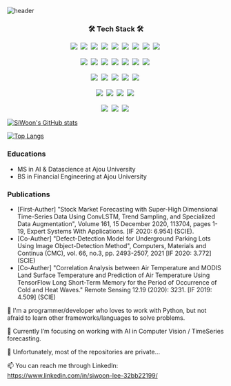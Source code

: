 ![header](https://capsule-render.vercel.app/api?type=soft&color=auto&height=50&section=header&text=SiWoonLee&fontSize=30&animation=twinkling)

<h3 align="center">🛠 Tech Stack 🛠</h3>

<p align="center">
  <img src="https://img.shields.io/badge/Python-3766AB?style=flat-square&logo=Python&logoColor=white"/></a>&nbsp 
  <img src="https://img.shields.io/badge/PyPy-193440?style=flat-square&logo=PyPy&logoColor=white"/></a>&nbsp 
  <img src="https://img.shields.io/badge/Java-007396?style=flat-square&logo=Java&logoColor=white"/></a>&nbsp
  <img src="https://img.shields.io/badge/C++-00599C?style=flat-square&logo=C%2B%2B&logoColor=white"/></a>&nbsp 
  <img src="https://img.shields.io/badge/C-A8B9CC?style=flat-square&logo=C&logoColor=white"/></a>&nbsp 
  <img src="https://img.shields.io/badge/Javascript-ffb13b?style=flat-square&logo=javascript&logoColor=white"/></a>&nbsp 
  <img src="https://img.shields.io/badge/React-61DAFB?style=flat-square&logo=React&logoColor=white"/></a>&nbsp 
  <img src="https://img.shields.io/badge/CSS-1572B6?style=flat-square&logo=css3&logoColor=white"/></a>&nbsp 
  <img src="https://img.shields.io/badge/HTML-E34F26?style=flat-square&logo=HTML5&logoColor=white"/></a>&nbsp 
  <br>
  <br>
  <img src="https://img.shields.io/badge/FastAPI-009688?style=flat-square&logo=FastAPI&logoColor=white"/></a>&nbsp 
  <img src="https://img.shields.io/badge/Flask-000000?style=flat-square&logo=Flask&logoColor=white"/></a>&nbsp 
  <img src="https://img.shields.io/badge/Streamlit-FF4B4B?style=flat-square&logo=Streamlit&logoColor=white"/></a>&nbsp
  <img src="https://img.shields.io/badge/Mysql-E6B91E?style=flat-square&logo=MySql&logoColor=white"/></a>&nbsp 
  <img src="https://img.shields.io/badge/MariaDB-003545?style=flat-square&logo=MariaDB&logoColor=white"/></a>&nbsp 
  <img src="https://img.shields.io/badge/Sqlite-003B57?style=flat-square&logo=Sqlite&logoColor=white"/></a>&nbsp 
  <img src="https://img.shields.io/badge/MongoDB-47A248?style=flat-square&logo=MongoDB&logoColor=white"/></a>&nbsp 
  <br>
  <br>
  <img src="https://img.shields.io/badge/PyTorch-EE4C2C?style=flat-square&logo=PyTorch&logoColor=white"/></a>&nbsp 
  <img src="https://img.shields.io/badge/PyTorchLightning-792EE5?style=flat-square&logo=PyTorchLightning&logoColor=white"/></a>&nbsp 
  <img src="https://img.shields.io/badge/TensorFlow-FF6F00?style=flat-square&logo=TensorFlow&logoColor=white"/></a>&nbsp 
  <img src="https://img.shields.io/badge/Keras-D00000?style=flat-square&logo=Keras&logoColor=white"/></a>&nbsp 
  <img src="https://img.shields.io/badge/Scikit-learn-F7931E?style=flat-square&logo=Scikit-learn&logoColor=white"/></a>&nbsp 
  <br>
  <br>
  <img src="https://img.shields.io/badge/OpenCV-5C3EE8?style=flat-square&logo=OpenCV&logoColor=white"/></a>&nbsp 
  <img src="https://img.shields.io/badge/Numba-00A3E0?style=flat-square&logo=Numba&logoColor=white"/></a>&nbsp 
  <img src="https://img.shields.io/badge/pandas-150458?style=flat-square&logo=pandas&logoColor=white"/></a>&nbsp 
  <img src="https://img.shields.io/badge/NumPy-013243?style=flat-square&logo=NumPy&logoColor=white"/></a>&nbsp 
  <br>
  <br>
  <img src="https://img.shields.io/badge/GitLab-FCA121?style=flat-square&logo=GitLab&logoColor=white"/></a>&nbsp 
  <img src="https://img.shields.io/badge/GitHub-181717?style=flat-square&logo=GitHub&logoColor=white"/></a>&nbsp 
  <img src="https://img.shields.io/badge/Docker-2496ED?style=flat-square&logo=Docker&logoColor=white"/></a>&nbsp 
  <br>
</p>


[![SiWoon's GitHub stats](https://github-readme-stats.vercel.app/api?username=siwoonlee&count_private=true)](https://github.com/siwoonlee)

[![Top Langs](https://github-readme-stats.vercel.app/api/top-langs/?username=siwoonlee)](https://github.com/siwoonlee)

### Educations
- MS in AI & Datascience at Ajou University
- BS in Financial Engineering at Ajou University

### Publications
- [First-Auther] "Stock Market Forecasting with Super-High Dimensional Time-Series Data Using ConvLSTM, Trend Sampling, and Specialized Data Augmentation", Volume 161, 15 December 2020, 113704, pages 1-19, Expert Systems With Applications. [IF 2020: 6.954] (SCIE).
- [Co-Auther] "Defect-Detection Model for Underground Parking Lots Using Image Object-Detection Method", Computers, Materials and Continua (CMC), vol. 66, no.3, pp. 2493-2507, 2021 [IF 2020: 3.772] (SCIE)
- [Co-Auther] "Correlation Analysis between Air Temperature and MODIS Land Surface Temperature and Prediction of Air Temperature Using TensorFlow Long Short-Term Memory for the Period of Occurrence of Cold and Heat Waves." Remote Sensing 12.19 (2020): 3231. [IF 2019: 4.509] (SCIE)

🔭 I'm a programmer/developer who loves to work with Python, but not afraid to learn other frameworks/languages to solve problems.

🌱 Currently I’m focusing on working with AI in Computer Vision / TimeSeries forecasting.

🤔 Unfortunately, most of the repositories are private... 

📫 You can reach me through LinkedIn: https://www.linkedin.com/in/siwoon-lee-32bb22199/

<!--
**siwoonlee/siwoonlee** is a ✨ _special_ ✨ repository because its `README.md` (this file) appears on your GitHub profile.

Here are some ideas to get you started:

- 🔭 I’m currently working on ...
- 🌱 I’m currently learning ...
- 👯 I’m looking to collaborate on ...
- 🤔 I’m looking for help with ...
- 💬 Ask me about ...
- 📫 How to reach me: ...
- 😄 Pronouns: ...
- ⚡ Fun fact: ...
-->
